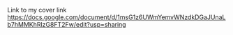 Link to my cover link
https://docs.google.com/document/d/1msG1z6UWmYemvWNzdkDGaJUnaLb7hMMKhRlzG8FT2Fw/edit?usp=sharing
